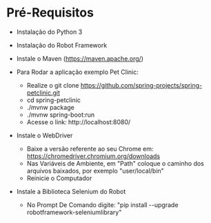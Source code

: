 # Pré-Requisitos

- Instalação do Python 3
- Instalação do Robot Framework
 - Instale o Maven (https://maven.apache.org/)
 - Para Rodar a aplicação exemplo Pet Clinic: 
    - Realize o git clone https://github.com/spring-projects/spring-petclinic.git
    - cd spring-petclinic
    - ./mvnw package
    - ./mvnw spring-boot:run
    - Acesse o link: http://localhost:8080/

 - Instale o WebDriver
    - Baixe a versão referente ao seu Chrome em: https://chromedriver.chromium.org/downloads
    - Nas Variáveis de Ambiente, em "Path" coloque o caminho dos arquivos baixados, por exemplo "user/local/bin"
    - Reinicie o Computador
 - Instale a Biblioteca Selenium do Robot
    - No Prompt De Comando digite: "pip install --upgrade robotframework-seleniumlibrary"

